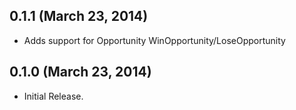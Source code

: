 ## 0.1.1 (March 23, 2014)

*   Adds support for Opportunity WinOpportunity/LoseOpportunity

## 0.1.0 (March 23, 2014)

*   Initial Release.

